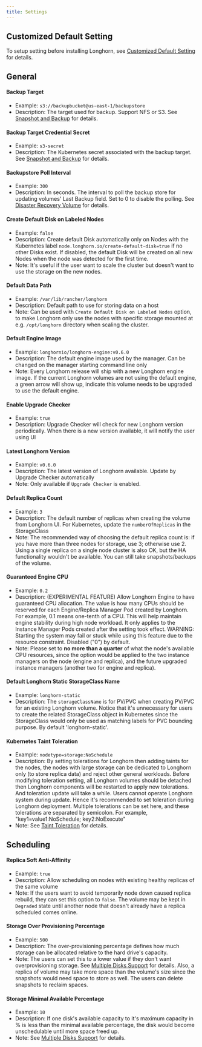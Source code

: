 ```yaml
---
title: Settings
---
```


## Customized Default Setting

To setup setting before installing Longhorn, see [Customized Default Setting](#customized-default-setting) for details.

## General

#### Backup Target
* Example: `s3://backupbucket@us-east-1/backupstore`
* Description: The target used for backup. Support NFS or S3. See [Snapshot and Backup](../snapshots) for details.

#### Backup Target Credential Secret
* Example: `s3-secret`
* Description: The Kubernetes secret associated with the backup target. See [Snapshot and Backup](../snapshots) for details.

#### Backupstore Poll Interval
* Example: `300`
* Description: In seconds. The interval to poll the backup store for updating volumes' Last Backup field. Set to 0 to disable the polling. See [Disaster Recovery Volume](../disaster-recovery-volumes) for details.

#### Create Default Disk on Labeled Nodes
* Example: `false`
* Description: Create default Disk automatically only on Nodes with the Kubernetes label `node.longhorn.io/create-default-disk=true` if no other Disks exist. If disabled, the default Disk will be created on all new Nodes when the node was detected for the first time.
* Note: It's useful if the user want to scale the cluster but doesn't want to use the storage on the new nodes.

#### Default Data Path
* Example: `/var/lib/rancher/longhorn`
* Description: Default path to use for storing data on a host
* Note: Can be used with `Create Default Disk on Labeled Nodes` option, to make Longhorn only use the nodes with specific storage mounted at e.g. `/opt/longhorn` directory when scaling the cluster.

#### Default Engine Image
* Example: `longhornio/longhorn-engine:v0.6.0`
* Description: The default engine image used by the manager. Can be changed on the manager starting command line only
* Note: Every Longhorn release will ship with a new Longhorn engine image. If the current Longhorn volumes are not using the default engine, a green arrow will show up, indicate this volume needs to be upgraded to use the default engine.

#### Enable Upgrade Checker
* Example: `true`
* Description: Upgrade Checker will check for new Longhorn version periodically. When there is a new version available, it will notify the user using UI

#### Latest Longhorn Version
* Example: `v0.6.0`
* Description: The latest version of Longhorn available. Update by Upgrade Checker automatically
* Note: Only available if `Upgrade Checker` is enabled.

#### Default Replica Count
* Example: `3`
* Description: The default number of replicas when creating the volume from Longhorn UI. For Kubernetes, update the `numberOfReplicas` in the StorageClass
* Note: The recommended way of choosing the default replica count is: if you have more than three nodes for storage, use 3; otherwise use 2. Using a single replica on a single node cluster is also OK, but the HA functionality wouldn't be available. You can still take snapshots/backups of the volume.

#### Guaranteed Engine CPU
* Example: `0.2`
* Description: (EXPERIMENTAL FEATURE) Allow Longhorn Engine to have guaranteed CPU allocation. The value is how many CPUs should be reserved for each Engine/Replica Manager Pod created by Longhorn. For example, 0.1 means one-tenth of a CPU. This will help maintain engine stability during high node workload. It only applies to the Instance Manager Pods created after the setting took effect. WARNING: Starting the system may fail or stuck while using this feature due to the resource constraint. Disabled (\"0\") by default.
* Note: Please set to **no more than a quarter** of what the node's available CPU resources, since the option would be applied to the two instance managers on the node (engine and replica), and the future upgraded instance managers (another two for engine and replica).

#### Default Longhorn Static StorageClass Name
* Example: `longhorn-static`
* Description: The `storageClassName` is for PV/PVC when creating PV/PVC for an existing Longhorn volume. Notice that it's unnecessary for users to create the related StorageClass object in Kubernetes since the StorageClass would only be used as matching labels for PVC bounding purpose. By default 'longhorn-static'.

#### Kubernetes Taint Toleration
* Example: `nodetype=storage:NoSchedule`
* Description: By setting tolerations for Longhorn then adding taints for the nodes, the nodes with large storage can be dedicated to Longhorn only (to store replica data) and reject other general workloads.
Before modifying toleration setting, all Longhorn volumes should be detached then Longhorn components will be restarted to apply new tolerations. And toleration update will take a while. Users cannot operate Longhorn system during update. Hence it's recommended to set toleration during Longhorn deployment.
Multiple tolerations can be set here, and these tolerations are separated by semicolon. For example, "key1=value1:NoSchedule; key2:NoExecute"
* Note: See [Taint Toleration](../taint-toleration) for details.

## Scheduling
#### Replica Soft Anti-Affinity
* Example: `true`
* Description: Allow scheduling on nodes with existing healthy replicas of the same volume
* Note: If the users want to avoid temporarily node down caused replica rebuild, they can set this option to `false`. The volume may be kept in `Degraded` state until another node that doesn't already have a replica scheduled comes online.

#### Storage Over Provisioning Percentage
* Example: `500`
* Description: The over-provisioning percentage defines how much storage can be allocated relative to the hard drive's capacity.
* Note: The users can set this to a lower value if they don't want overprovisioning storage. See [Multiple Disks Support](../multidisk#configuration) for details. Also, a replica of volume may take more space than the volume's size since the snapshots would need space to store as well. The users can delete snapshots to reclaim spaces.

#### Storage Minimal Available Percentage
* Example: `10`
* Description: If one disk's available capacity to it's maximum capacity in % is less than the minimal available percentage, the disk would become unschedulable until more space freed up.
* Note: See [Multiple Disks Support](../multidisk#configuration) for details.
